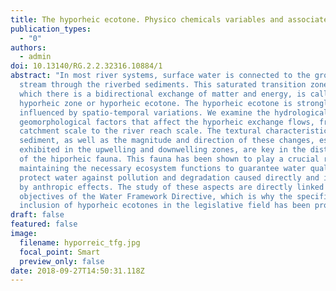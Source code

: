 ```yaml
---
title: The hyporheic ecotone. Physico chemicals variables and associated biota
publication_types:
  - "0"
authors:
  - admin
doi: 10.13140/RG.2.2.32316.10884/1
abstract: "In most river systems, surface water is connected to the groundwater
  stream through the riverbed sediments. This saturated transition zone, in
  which there is a bidirectional exchange of matter and energy, is called the
  hyporheic zone or hyporheic ecotone. The hyporheic ecotone is strongly
  influenced by spatio-temporal variations. We examine the hydrological and
  geomorphological factors that affect the hyporheic exchange flows, from the
  catchment scale to the river reach scale. The textural characteristics of the
  sediment, as well as the magnitude and direction of these changes, especially
  exhibited in the upwelling and downwelling zones, are key in the distribution
  of the hiporheic fauna. This fauna has been shown to play a crucial role in
  maintaining the necessary ecosystem functions to guarantee water quality and
  protect water against pollution and degradation caused directly and indirectly
  by anthropic effects. The study of these aspects are directly linked to the
  objectives of the Water Framework Directive, which is why the specific
  inclusion of hyporheic ecotones in the legislative field has been proposed. "
draft: false
featured: false
image:
  filename: hyporreic_tfg.jpg
  focal_point: Smart
  preview_only: false
date: 2018-09-27T14:50:31.118Z
---
```


